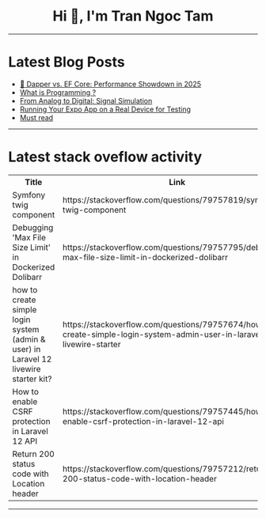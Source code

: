 <h1 align="center">Hi 👋, I'm Tran Ngoc Tam</h1>

---

# Latest Blog Posts 
<!-- BLOG-POST-LIST:START -->
- [🚀 Dapper vs. EF Core: Performance Showdown in 2025](https://dev.to/dev_saeid_ghaderi/dapper-vs-ef-core-performance-showdown-in-2025-4j32)
- [What is Programming ?](https://dev.to/xetri/what-is-programming--218o)
- [From Analog to Digital: Signal Simulation](https://dev.to/sajibpra/from-analog-to-digital-signal-simulation-31h1)
- [Running Your Expo App on a Real Device for Testing](https://dev.to/andrewchaa/running-your-expo-app-on-a-real-device-for-testing-3ci)
- [Must read](https://dev.to/drmikecrowe/must-read-1m1o)
<!-- BLOG-POST-LIST:END -->

---

# Latest stack oveflow activity
<table>
  <tr><th>Title</th><th>Link</th></tr>
  <!-- STACKOVERFLOW:START --><tr><td>Symfony twig component</td><td>https://stackoverflow.com/questions/79757819/symfony-twig-component</td></tr><tr><td>Debugging &#39;Max File Size Limit&#39; in Dockerized Dolibarr</td><td>https://stackoverflow.com/questions/79757795/debugging-max-file-size-limit-in-dockerized-dolibarr</td></tr><tr><td>how to create simple login system &lpar;admin &amp; user&rpar; in Laravel 12 livewire starter kit?</td><td>https://stackoverflow.com/questions/79757674/how-to-create-simple-login-system-admin-user-in-laravel-12-livewire-starter</td></tr><tr><td>How to enable CSRF protection in Laravel 12 API</td><td>https://stackoverflow.com/questions/79757445/how-to-enable-csrf-protection-in-laravel-12-api</td></tr><tr><td>Return 200 status code with Location header</td><td>https://stackoverflow.com/questions/79757212/return-200-status-code-with-location-header</td></tr><!-- STACKOVERFLOW:END -->
</table>

---


